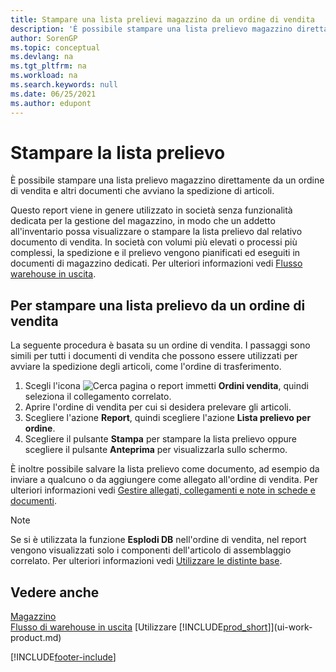 ```yaml
---
title: Stampare una lista prelievi magazzino da un ordine di vendita
description: 'È possibile stampare una lista prelievo magazzino direttamente da un ordine di vendita, vendite, fattura e altri documenti di vendita in uscita.'
author: SorenGP
ms.topic: conceptual
ms.devlang: na
ms.tgt_pltfrm: na
ms.workload: na
ms.search.keywords: null
ms.date: 06/25/2021
ms.author: edupont
---
```

# <a name="print-the-picking-list"></a><a name="print-the-picking-list"></a>Stampare la lista prelievo

È possibile stampare una lista prelievo magazzino direttamente da un ordine di vendita e altri documenti che avviano la spedizione di articoli.

Questo report viene in genere utilizzato in società senza funzionalità dedicata per la gestione del magazzino, in modo che un addetto all'inventario possa visualizzare o stampare la lista prelievo dal relativo documento di vendita. In società con volumi più elevati o processi più complessi, la spedizione e il prelievo vengono pianificati ed eseguiti in documenti di magazzino dedicati. Per ulteriori informazioni vedi [Flusso warehouse in uscita](design-details-outbound-warehouse-flow.md).

## <a name="to-print-a-picking-list-from-a-sales-order"></a><a name="to-print-a-picking-list-from-a-sales-order"></a>Per stampare una lista prelievo da un ordine di vendita

La seguente procedura è basata su un ordine di vendita. I passaggi sono simili per tutti i documenti di vendita che possono essere utilizzati per avviare la spedizione degli articoli, come l'ordine di trasferimento.

1. Scegli l'icona ![Cerca pagina o report](media/ui-search/search_small.png "Icona Cerca pagina o report") immetti **Ordini vendita**, quindi seleziona il collegamento correlato.  
2. Aprire l'ordine di vendita per cui si desidera prelevare gli articoli.  
3. Scegliere l'azione **Report**, quindi scegliere l'azione **Lista prelievo per ordine**.  
4. Scegliere il pulsante **Stampa** per stampare la lista prelievo oppure scegliere il pulsante **Anteprima** per visualizzarla sullo schermo.

È inoltre possibile salvare la lista prelievo come documento, ad esempio da inviare a qualcuno o da aggiungere come allegato all'ordine di vendita. Per ulteriori informazioni vedi [Gestire allegati, collegamenti e note in schede e documenti](ui-how-add-link-to-record.md).

> [!NOTE]
> Se si è utilizzata la funzione **Esplodi DB** nell'ordine di vendita, nel report vengono visualizzati solo i componenti dell'articolo di assemblaggio correlato. Per ulteriori informazioni vedi [Utilizzare le distinte base](inventory-how-work-BOMs.md).

## <a name="see-also"></a><a name="see-also"></a>Vedere anche

[Magazzino](inventory-manage-inventory.md)  
[Flusso di warehouse in uscita](design-details-outbound-warehouse-flow.md)
[Utilizzare [!INCLUDE[prod_short](includes/prod_short.md)]](ui-work-product.md)  

[!INCLUDE[footer-include](includes/footer-banner.md)]
